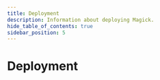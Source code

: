 ```yaml
---
title: Deployment
description: Information about deploying Magick.
hide_table_of_contents: true
sidebar_position: 5
---
```


# Deployment
